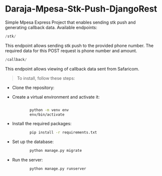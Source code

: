 # Daraja-Mpesa-Stk-Push-DjangoRest
Simple Mpesa Express Project that enables sending stk push and generating callback data.
Available endpoints:

```sql
/stk/
 ```
This endpoint allows sending stk push to the provided phone number. The required data for this POST request is phone number and amount.

```sql
/callback/
 ```
This endpoint allows viewing of callback data sent from Safaricom.

> To install, follow these steps:

- Clone the repository:
 
- Create a virtual environment and activate it:

    ```bash

            python -m venv env
            env/bin/activate
     ```
- Install the required packages:
    ```bash
            pip install -r requirements.txt 
    ```
- Set up the database:
    ```bash
            python manage.py migrate
    ```

- Run the server:
    ```bash
            python manage.py runserver
